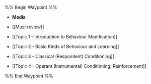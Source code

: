 %% Begin Waypoint %%
- **Media**

- [[Must review]]
- [[Topic 1 - Introduction to Behaviour Modification]]
- [[Topic 2 - Basic Kinds of Behaviour and Learning]]
- [[Topic 3 - Classical (Respondent) Conditioning]]
- [[Topic 4 - Operant (Instrumental) Conditioning;  Reinforcement]]

%% End Waypoint %%